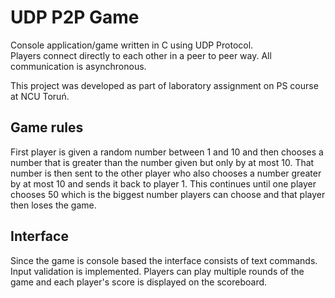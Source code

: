 # UDP P2P Game
Console application/game written in C using UDP Protocol.  
Players connect directly to each other in a peer to peer way. All communication is asynchronous.

This project was developed as part of laboratory assignment on PS course at NCU Toruń.

## Game rules
First player is given a random number between 1 and 10 and then chooses a number that is greater than the number given but only by at most 10. That number is then sent to the other player who also chooses a number greater by at most 10 and sends it back to player 1. This continues until one player chooses 50 which is the biggest number players can choose and that player then loses the game.

## Interface
Since the game is console based the interface consists of text commands. Input validation is implemented. Players can play multiple rounds of the game and each player's score is displayed on the scoreboard.
